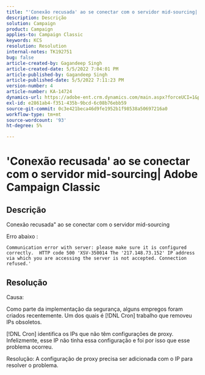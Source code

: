 ```yaml
---
title: "'Conexão recusada' ao se conectar com o servidor mid-sourcing| Adobe Campaign Classic"
description: Descrição
solution: Campaign
product: Campaign
applies-to: Campaign Classic
keywords: KCS
resolution: Resolution
internal-notes: TK192751
bug: false
article-created-by: Gagandeep Singh
article-created-date: 5/5/2022 7:04:01 PM
article-published-by: Gagandeep Singh
article-published-date: 5/5/2022 7:11:23 PM
version-number: 4
article-number: KA-14724
dynamics-url: https://adobe-ent.crm.dynamics.com/main.aspx?forceUCI=1&pagetype=entityrecord&etn=knowledgearticle&id=fb5b9f1e-a6cc-ec11-a7b5-6045bd00dd66
exl-id: e2861ab4-f351-435b-9bcd-6c08b76ebb59
source-git-commit: 0c3e421beca46d9fe1952b1f98538a50697216a0
workflow-type: tm+mt
source-wordcount: '93'
ht-degree: 5%

---
```


# &#39;Conexão recusada&#39; ao se conectar com o servidor mid-sourcing| Adobe Campaign Classic

## Descrição



Conexão recusada&quot; ao se conectar com o servidor mid-sourcing

Erro abaixo : 


`Communication error with server: please make sure it is configured correctly.  HTTP code 500 'XSV-350014 The '217.148.73.152' IP address via which you are accessing the server is not accepted. Connection refused.'`


## Resolução

Causa:

Como parte da implementação da segurança, alguns empregos foram criados recentemente. Um dos quais é [!DNL Cron] trabalho que removeu IPs obsoletos.

[!DNL Cron] identifica os IPs que não têm configurações de proxy. Infelizmente, esse IP não tinha essa configuração e foi por isso que esse problema ocorreu.

Resolução: A configuração de proxy precisa ser adicionada com o IP para resolver o problema.
